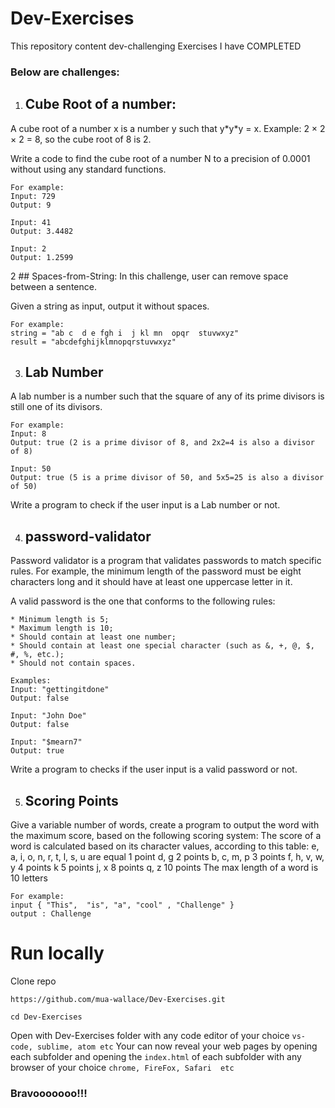 # Dev-Exercises
This repository content dev-challenging Exercises  I have COMPLETED
### Below are challenges:

1. ## Cube Root of a number:
A cube root of a number x is a number y such that y\*y\*y = x.
Example: 2 × 2 × 2 = 8, so the cube root of 8 is 2.

Write a code to find the cube root of a number N  to a precision of 0.0001 without using any standard functions.

```
For example:
Input: 729
Output: 9

Input: 41
Output: 3.4482

Input: 2
Output: 1.2599
```


2 ## Spaces-from-String:
In this challenge, user can remove space between a sentence.

Given a string as input, output it without spaces.

```
For example:
string = "ab c  d e fgh i  j kl mn  opqr  stuvwxyz"
result = "abcdefghijklmnopqrstuvwxyz"
```


3. ## Lab Number
A lab number is a number such that the square of any of its prime divisors is still one of its divisors.

```
For example:
Input: 8
Output: true (2 is a prime divisor of 8, and 2x2=4 is also a divisor of 8)

Input: 50
Output: true (5 is a prime divisor of 50, and 5x5=25 is also a divisor of 50)
```
Write a program to check if the user input is a Lab number or not.

4. ## password-validator
Password validator is a program that validates passwords to match specific rules. For example, the minimum length of the password must be eight characters long and it should have at least one uppercase letter in it. 

A valid password is the one that conforms to the following rules:

    * Minimum length is 5;
    * Maximum length is 10;
    * Should contain at least one number;
    * Should contain at least one special character (such as &, +, @, $, #, %, etc.);
    * Should not contain spaces.
    
```
Examples:
Input: "gettingitdone"
Output: false

Input: "John Doe"
Output: false

Input: "$mearn7"
Output: true

```
Write a program to checks if the user input is a valid password or not.



5. ## Scoring Points
Give a variable number of words, create a program to output the word with the maximum score, based on the following scoring system:
The score of a word is calculated based on its character values, according to this table:
e, a, i, o, n, r, t, l, s, u are equal 1 point
d, g 2 points
b, c, m, p 3 points
f, h, v, w, y 4 points
k 5 points
j, x 8 points
q, z 10 points
The max length of a word is 10 letters

```
For example:
input { "This",  "is", "a", "cool" , "Challenge" }
output : Challenge

```
# Run locally
Clone repo

```https://github.com/mua-wallace/Dev-Exercises.git ```

```cd Dev-Exercises ```

Open with Dev-Exercises folder with any code editor of your choice 
``` vs-code, sublime, atom etc ```
Your can now reveal your web pages by opening each subfolder and opening the ```index.html``` of each  subfolder with any browser of your choice ``` chrome, FireFox, Safari  etc ```
### Bravooooooo!!!

